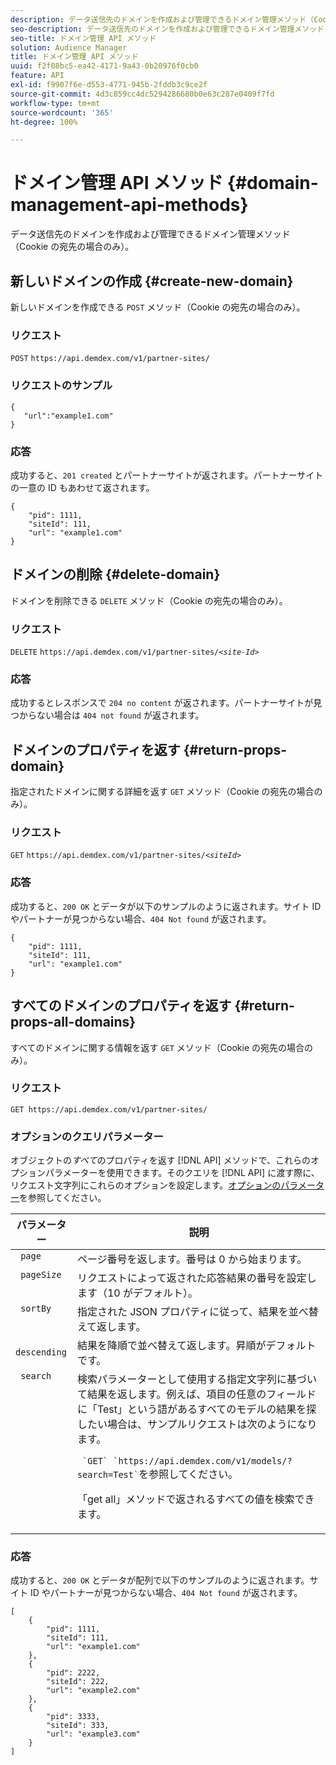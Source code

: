 ```yaml
---
description: データ送信先のドメインを作成および管理できるドメイン管理メソッド（Cookie の宛先の場合のみ）。
seo-description: データ送信先のドメインを作成および管理できるドメイン管理メソッド（Cookie の宛先の場合のみ）。
seo-title: ドメイン管理 API メソッド
solution: Audience Manager
title: ドメイン管理 API メソッド
uuid: f2f08bc5-ea42-4171-9a43-0b20976f0cb0
feature: API
exl-id: f9907f6e-d553-4771-945b-2fddb3c9ce2f
source-git-commit: 4d3c859cc4dc5294286680b0e63c287e0409f7fd
workflow-type: tm+mt
source-wordcount: '365'
ht-degree: 100%

---
```


# ドメイン管理 API メソッド {#domain-management-api-methods}

データ送信先のドメインを作成および管理できるドメイン管理メソッド（Cookie の宛先の場合のみ）。

<!-- c_partner_site.xml -->

## 新しいドメインの作成 {#create-new-domain}

新しいドメインを作成できる `POST` メソッド（Cookie の宛先の場合のみ）。

<!-- r_post_new_partner_site.xml -->

### リクエスト

`POST` `https://api.demdex.com/v1/partner-sites/`

### リクエストのサンプル

```
{
   "url":"example1.com"
}
```

### 応答

成功すると、`201 created` とパートナーサイトが返されます。パートナーサイトの一意の ID もあわせて返されます。

```
{
    "pid": 1111,
    "siteId": 111,
    "url": "example1.com"
}
```

## ドメインの削除 {#delete-domain}

ドメインを削除できる `DELETE` メソッド（Cookie の宛先の場合のみ）。

<!-- r_delete_partner_site.xml -->

### リクエスト

`DELETE` `https://api.demdex.com/v1/partner-sites/`*`<site-Id>`*

### 応答

成功するとレスポンスで `204 no content` が返されます。パートナーサイトが見つからない場合は `404 not found` が返されます。

## ドメインのプロパティを返す {#return-props-domain}

指定されたドメインに関する詳細を返す `GET` メソッド（Cookie の宛先の場合のみ）。

<!-- r_get_partner_site.xml -->

### リクエスト

`GET` `https://api.demdex.com/v1/partner-sites/`*`<siteId>`*

### 応答

成功すると、`200 OK` とデータが以下のサンプルのように返されます。サイト ID やパートナーが見つからない場合、`404 Not found` が返されます。

```
{
    "pid": 1111,
    "siteId": 111,
    "url": "example1.com"
}
```

## すべてのドメインのプロパティを返す {#return-props-all-domains}

すべてのドメインに関する情報を返す `GET` メソッド（Cookie の宛先の場合のみ）。

<!-- r_get_partner_sites.xml -->

### リクエスト

`GET https://api.demdex.com/v1/partner-sites/`

### オプションのクエリパラメーター

オブジェクトの&#x200B;*すべて*&#x200B;のプロパティを返す [!DNL API] メソッドで、これらのオプションパラメーターを使用できます。そのクエリを [!DNL API] に渡す際に、リクエスト文字列にこれらのオプションを設定します。[オプションのパラメーター](../../api/rest-api-main/aam-api-getting-started.md#optional-api-query-parameters)を参照してください。

<table id="table_B05A8EE22C9A4C72B84A8479E1AB7D0A"> 
 <thead> 
  <tr> 
   <th colname="col1" class="entry"> パラメーター </th> 
   <th colname="col2" class="entry"> 説明 </th> 
  </tr>
 </thead>
 <tbody> 
  <tr valign="top"> 
   <td colname="col1"><code> page</code> </td> 
   <td colname="col2"> ページ番号を返します。番号は 0 から始まります。 </td> 
  </tr> 
  <tr valign="top"> 
   <td colname="col1"><code> pageSize</code> </td> 
   <td colname="col2"> リクエストによって返された応答結果の番号を設定します（10 がデフォルト）。 </td>
  </tr>
  <tr valign="top"> 
   <td colname="col1"><code> sortBy</code> </td> 
   <td colname="col2"> 指定された JSON プロパティに従って、結果を並べ替えて返します。 </td>
  </tr>
  <tr valign="top"> 
   <td colname="col1"><code> descending</code> </td>
   <td colname="col2"> 結果を降順で並べ替えて返します。昇順がデフォルトです。 </td>
  </tr>
  <tr valign="top">
   <td colname="col1"><code> search</code> </td>
   <td colname="col2">検索パラメーターとして使用する指定文字列に基づいて結果を返します。例えば、項目の任意のフィールドに「Test」という語があるすべてのモデルの結果を探したい場合は、サンプルリクエストは次のようになります。    <p><code> `GET` `https://api.demdex.com/v1/models/?search=Test`</code>を参照してください。 </p> <p>「get all」メソッドで返されるすべての値を検索できます。 </p> </td>
  </tr> 
 </tbody> 
</table>

### 応答

成功すると、`200 OK` とデータが配列で以下のサンプルのように返されます。サイト ID やパートナーが見つからない場合、`404 Not found` が返されます。

```
[
    {
        "pid": 1111,
        "siteId": 111,
        "url": "example1.com"
    },
    {
        "pid": 2222,
        "siteId": 222,
        "url": "example2.com"
    },
    {
        "pid": 3333,
        "siteId": 333,
        "url": "example3.com"
    }
]
```
